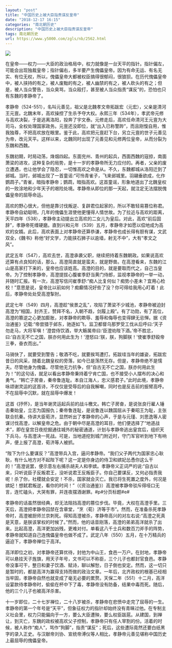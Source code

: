 ```yaml
---
layout: "post"
title: "中国历史上被大臣指责谋反皇帝"
date: "2018-12-17 16:15"
categories: "南北朝历史"
description: "中国历史上被大臣指责谋反皇帝"
tags: 南北朝历史
url: https://www.y5000.com/zgls/nb/2562.html
---
```






![](https://img.y5000.com/uploads/allimg/160507/4-16050GU003602.jpg)

在皇帝——权力——大臣的政治格局中，权力就像是一台天平的指针。指针偏左，可能会出现独裁皇帝；指针偏右，多半要产生傀儡皇帝。因为有命无运、有名无实、有位无权，所以，傀儡皇帝大都被权臣搞得很郁闷，很狼狈。在历代傀儡皇帝中，被人挟持的有之，被人废黜的有之，被人幽禁的有之，被人砍头的有之；但是，被人当众警告，当众臭骂，当众殴打，甚至被人当众指责“谋反”的，恐怕也只有东魏的孝静帝了。

孝静帝（524-551），名叫元善见，祖父是北魏孝文帝拓跋宏（元宏），父亲是清河王元亶。北魏末年，高欢操控了生杀予夺大权。永熙三年（534年），孝武帝元修与高欢决裂，于是逃离洛阳，投奔了宇文泰。元修走后，高欢任命清河王元亶为大司马，全权处理国家政务。元亶还没即位，就“出入已称警跸”，而且刚愎自用，惟我独尊，不把高欢放在眼里。鉴于此，高欢把元亶赶下台，另立元亶的世子元善见为帝，改元天平。这样以来，北魏同时出现了元善见和元修两位皇帝，从而分裂为东魏和西魏。

东魏初期，时局动荡，烽烟四起。东面兖州、青州的起兵，西面西魏的宼掠，南面萧梁的进攻，这种复杂的局势，是十一岁的孝静帝所无力应付的。再者，父亲的废立遭遇，也让他学会了隐忍，一切惟高欢之命是从。不久，东魏都城从洛阳迁到了邺城。当时，邺城出现了一首童谣:“可怜青雀子，飞来邺城里。羽翮垂欲成，化作鹦鹉子。”青雀，暗指孝静帝；鹦鹉，暗指高欢。这首童谣，形象地道出了北魏皇权的一败涂地和少年天子的艰险处境。孝静帝从即位的那一天起，就注定无法摆脱傀儡皇帝的屈辱命运。

高欢的野心很大，但他是靠讨伐叛逆、复辟君位起家的，所以不敢轻易篡位称君。孝静帝自幼聪明，几年的傀儡生涯使他更懂得人情世故。为了拉近与高欢的距离，天平四年（538），孝静帝主动提出立高欢的二女儿为皇后。对此，高欢“前后固辞”，孝静帝死缠硬磨。直到兴和元年（539）五月，孝静帝才如愿以偿地成为高欢的女婿。此后，高欢表面上对孝静帝还算恭谦，孝静帝也成长得有胆有谋，文武双全，《魏书》称他“好文学，力能挟石狮子以逾墙，射无不中”，大有“孝文之风”。

武定五年（547），高欢去世，高澄承袭父职，继续把持着东魏朝政。如果说高欢还算有点良知的话，那么，高澄简直就是蛮夫，就是野兽。在高澄看来，东魏的江山是高家打下来的，皇帝也应该姓高。高澄的目的，就是要取而代之，自己当皇帝。为了控制孝静帝，高澄提拔心腹崔季舒当黄门侍郎，监视孝静帝的一举一动，并随时汇报。有一次，高澄写信问崔季舒:“痴人比复何似？痴势小差未？宜用心检校！”意思是说，皇帝比以前如何？痴癫情况好些了没？你可得给我用心盯着！此后，孝静帝处处受高澄掣肘。

武定七年（549）四月，高澄趁“侯景之乱”，攻陷了萧梁不少城池，孝静帝被迫封高澄为“相国，封齐王，赞拜不名，入朝不趋，剑履上殿”。有了功勋，有了高位，高澄的篡逆之心更加膨胀，对孝静帝的欺辱、羞辱和侮辱也变得肆无忌惮。据《资治通鉴》记载:“帝尝猎于邺东，驰逐如飞，监卫都督乌那罗受工伐从后呼曰:‘天子勿走马，大将军嗔！’澄尝侍饮酒，举大觞属帝曰:‘臣澄劝陛下酒。’帝不胜忿，曰:‘自古无不亡之国，朕亦何用此生为！’澄怒曰:‘朕，朕，狗脚朕！’使崔季舒殴帝三拳，奋衣而出。”

马骑快了，就要受到警告；敬酒不吃，就要挨骂遭打。拓跋珪当年的雄姿，拓跋宏昔日的风采，随着北魏皇权的旁落，如今已是荡然无存。但是，孝静帝绝不是懦夫。尽管他身为傀儡，尽管他无力抗争，但“自古无不亡之国，朕亦何用此生为！”的这句话，就足以看出孝静帝秉持着宁肯亡国，也不接受小人摆布的决心和勇气。“韩亡子房奋，秦帝鲁连耻。本自江海人，忠义感君子。”此时此境，孝静帝咏颂谢灵运的这首诗，不仅仅是受辱后的自我解嘲，同时也是反击前的振臂高呼。不在屈辱中沉默，就在屈辱中爆发！

这首《抒怀》，是当年谢灵运起兵前的战斗檄文。韩亡子房奋，是说张良行雇人锤击秦始皇，立志为国报仇；秦帝鲁连耻，是说鲁连以魏国屈从于秦昭王为耻，主张联合抗秦。侍讲大臣荀济，显然听出了孝静帝的心声，于是与元瑾、刘思逸等人密谋讨伐高澄，以解皇帝之危。由于朝中尽是高澄的耳目，他们便选择了“地道战术”，即在皇宫日夜挖掘通往城外的秘密通道，计划与孝静帝逃出皇宫后，组织天下兵马，与高澄决一死战。可是，当地道挖到城门附近时，守门军官听到地下有响声，便上报了高澄，荀济等人被抓。

“陛下为什么要谋反？”高澄带兵入宫，逼问孝静帝。“我们父子两代为国家忠心耿耿，有什么地方对不起陛下呢？这一定是你身边的侍卫和嫔妃怂恿你这么干的！”高澄说罢，便示意左右捕杀胡夫人和李嫔。孝静帝义正词严的说:“自古以来，只听说臣子反叛君王，没听说君王反叛臣子。你自己要谋反，又何必指责我呢！杀了你，社稷就会安定！不杀，国家就会灭亡。我已将生死置之度外，何况是嫔妃！想弑君叛逆，看你的时间！”（《资治通鉴》）高澄被孝静帝驳斥得哑口无言，连忙磕头，大哭有罪，并连夜摆酒谢罪。#p#分页标题#e#

孝静帝的话虽然很经典，却无法阻挡高澄的篡位步伐。毕竟，大权在高澄手里。三天后，高澄把孝静帝囚禁在含章堂，“烹（荀）济等于市”。然而，在准备杀死孝静帝时，高澄被厨师兰京刺死。得知高澄被杀，孝静帝高兴的对左右说:“高澄之死真是天意，是朕该掌权的时候了。”然而，他的话音刚落，高澄的弟弟高洋就杀了出来。比起高澄，高洋更加凶残，更难对付。单看这八千士兵和数百刀斧手的阵势，孝静帝就知道自己连傀儡皇帝也做不成了。武定八年（550）五月，在十万精兵的逼迫下，孝静帝禅位于高洋。

高洋即位之初，对孝静帝还算优待，封他为中山王，食邑一万户。在封地，孝静帝可以悬挂天子旌旗，用天子年号，文书可以不称臣，三个儿子也都封官食邑。孝静帝没事可干，整日和妻子饮酒、赋诗，聊以解愁，日子倒也安定。然而，这一切只是暂时的，都是高洋为赢得支持而做的政治文章。一年后，北齐政权的根基已经相当牢固，孝静帝自然也就变成了毫无必要的累赘。天保二年（551）十二月，高洋设宴款待孝静帝时，偷偷在杯中下了毒，孝静帝没有防备，结果中毒而死。随后，他的三个儿子也被高洋杀害。

十一岁即位，二十七岁禅位，二十八岁被杀，孝静帝在悲愤中走完了屈辱的一生。孝静帝的第一个年号是“天平”，但象征权力的指针却始终没有青睐过他。在专制主义社会里，权力只能偏向于一方，要么大臣遭殃，要么权臣跋扈。从建国，到禅让，到灭亡，东魏的政权被高欢父子控制，孝静帝只有任人宰割的份。活着的时候，被人称作“痴人”，骂作“狗脚”，指责“谋反”；死后，这些遭际竟然还要白纸黑字的录入正史。与汉献帝刘协、宣统帝溥仪等人相比，孝静帝元善见堪称中国历史上最屈辱的傀儡皇帝。
